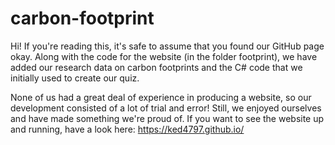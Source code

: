 # carbon-footprint
Hi! If you're reading this, it's safe to assume that you found our GitHub page okay.
Along with the code for the website (in the folder footprint), we have added our research data on carbon footprints and the C# code that we initially used to create our quiz.

None of us had a great deal of experience in producing a website, so our development consisted of a lot of trial and error! Still, we enjoyed ourselves and have made something we're proud of. If you want to see the website up and running, have a look here: https://ked4797.github.io/
